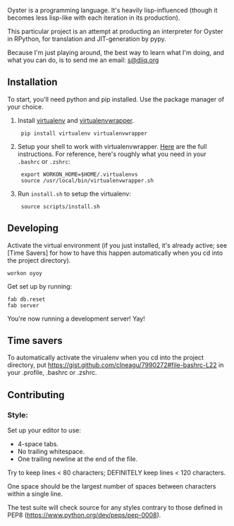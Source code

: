 Oyster is a programming language. It's heavily lisp-influenced (though
it becomes less lisp-like with each iteration in its production).

This particular project is an attempt at producting an interpreter for
Oyster in RPython, for translation and JIT-generation by pypy.

Because I'm just playing around, the best way to learn what I'm doing,
and what you can do, is to send me an email: [s@diiq.org](mailto:s@diiq.org)

## Installation

To start, you'll need python and pip installed. Use the package manager of your choice.

1. Install [virtualenv](http://virtualenv.readthedocs.org/en/latest/) and [virtualenvwrapper](http://virtualenvwrapper.readthedocs.org/en/latest/).

        pip install virtualenv virtualenvwrapper

2. Setup your shell to work with virtualenvwrapper. [Here](http://virtualenvwrapper.readthedocs.org/en/latest/install.html#shell-startup-file) are the full instructions. For reference, here's roughly what you need in your `.bashrc` or `.zshrc`:

        export WORKON_HOME=$HOME/.virtualenvs
        source /usr/local/bin/virtualenvwrapper.sh

3. Run `install.sh` to setup the virtualenv:

        source scripts/install.sh

## Developing

Activate the virtual environment (if you just installed, it's already active; see [Time Savers] for how to have this happen automatically when you cd into the project directory).

    workon oyoy

Get set up by running:

    fab db.reset
    fab server

You're now running a development server! Yay!

## Time savers

To automatically activate the virualenv when you cd into the project directory, put https://gist.github.com/clneagu/7990272#file-bashrc-L22 in your .profile, .bashrc or .zshrc.

## Contributing

### Style:

Set up your editor to use:

- 4-space tabs.
- No trailing whitespace.
- One trailing newline at the end of the file.

Try to keep lines < 80 characters; DEFINITELY keep lines < 120 characters.

One space should be the largest number of spaces between characters within a single line.

The test suite will check source for any styles contrary to those defined in PEP8 (https://www.python.org/dev/peps/pep-0008).
